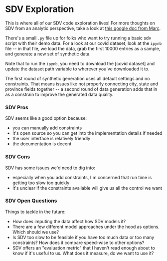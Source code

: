 # SDV Exploration

This is where all of our SDV code exploration lives! For more 
thoughts on SDV from an analytic perspective, take a look at [this google doc
from Marc](https://docs.google.com/document/d/1I2gIh3zma7Joci5y9d6d0ET-eMQdQrRJ7-t0mL96R1U/edit).

There's a small `.py` file up for folks who want to try running a basic sdv script with
their demo data. For a look at our covid dataset, look at the `ipynb` file -- in that file,
we load the data, grab the first 10000 entries as a sample, and generate a new set of synthetic data.

Note that to run the `ipynb`, you need to download the [covid dataset] and update the dataset path variable to wherever you've downloaded it to.

The first round of synthetic generation uses all default settings and no constraints. That means issues like
not properly connecting city, state and province fields together -- a second round of data generation adds that in as
a constrain to improve the generated data quality.

### SDV Pros
SDV seems like a good option because:
 - you can manually add constraints
 - it's open source so you can get into the implementation details if needed
 - the user interface is relatively friendly
 - the documentation is decent

### SDV Cons
SDV has some issues we'd need to dig into:
 - especially when you add constraints, I'm concerned that run time is getting too slow too quickly
 - it's unclear if the constraints available will give us all the control we want

### SDV Open Questions
Things to tackle in the future:
 - How does imputing the data affect how SDV models it?
 - There are a few different model approaches under the hood as options. Which should we use?
 - Is SDV too slow to be feasible if you have too much data or too many constraints? How does it compare speed-wise to other options?
 - SDV offers an "evaluation metric" that I haven't read enough about to know if it's useful to us. What does it measure, do we want to use it?
